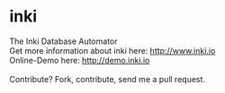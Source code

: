 inki
====

The Inki Database Automator <br />
Get more information about inki here: 
http://www.inki.io
<br />
Online-Demo here: http://demo.inki.io <br />
<br />
Contribute? Fork, contribute, send me a pull request.
